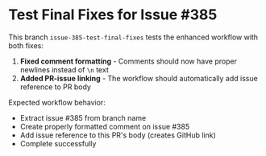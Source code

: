 # Test Final Fixes for Issue #385

This branch `issue-385-test-final-fixes` tests the enhanced workflow with both fixes:

1. **Fixed comment formatting** - Comments should now have proper newlines instead of `\n` text
2. **Added PR-issue linking** - The workflow should automatically add issue reference to PR body

Expected workflow behavior:
- Extract issue #385 from branch name
- Create properly formatted comment on issue #385
- Add issue reference to this PR's body (creates GitHub link)
- Complete successfully